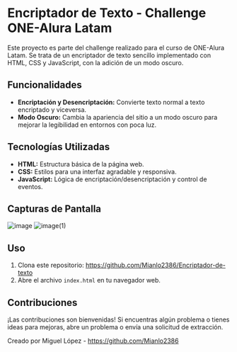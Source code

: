 # Encriptador de Texto - Challenge ONE-Alura Latam

Este proyecto es parte del challenge realizado para el curso de ONE-Alura Latam. Se trata de un encriptador de texto sencillo implementado con HTML, CSS y JavaScript, con la adición de un modo oscuro.

## Funcionalidades

- **Encriptación y Desencriptación:** Convierte texto normal a texto encriptado y viceversa.
- **Modo Oscuro:** Cambia la apariencia del sitio a un modo oscuro para mejorar la legibilidad en entornos con poca luz.


## Tecnologías Utilizadas

- **HTML:** Estructura básica de la página web.
- **CSS:** Estilos para una interfaz agradable y responsiva.
- **JavaScript:** Lógica de encriptación/desencriptación y control de eventos.

## Capturas de Pantalla
![image](https://github.com/Mianlo2386/Encriptador-de-texto/assets/116380765/357dc8ec-31a3-474f-9c7c-c9d566293369)
![image(1)](https://github.com/Mianlo2386/Encriptador-de-texto/assets/116380765/9bc20a48-e1e3-45b8-88b3-77f3eb992e45)


## Uso

1. Clona este repositorio: https://github.com/Mianlo2386/Encriptador-de-texto
2. Abre el archivo `index.html` en tu navegador web.

## Contribuciones

¡Las contribuciones son bienvenidas! Si encuentras algún problema o tienes ideas para mejoras, abre un problema o envía una solicitud de extracción.


Creado por Miguel López - https://github.com/Mianlo2386
